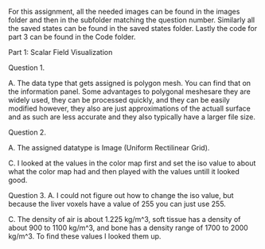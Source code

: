 For this assignment, all the needed images can be found in the images folder and then in the subfolder matching the question number. Similarly all the saved states can be found in the saved states folder. Lastly the code for part 3 can be found in the Code folder.

Part 1: Scalar Field Visualization

Question 1.

A. The data type that gets assigned is polygon mesh. You can find that on the information panel. Some advantages to polygonal meshesare they are widely used, they can be processed quickly, and they can be easily modified however, they also are just approximations of the actuall surface and as such are less accurate and they also typically have a larger file size.

Question 2.

A. The assigned datatype is Image (Uniform Rectilinear Grid).

C. I looked at the values in the color map first and set the iso value to about what the color map had and then played with the values untill it looked good.

Question 3.
A. I could not figure out how to change the iso value, but because the liver voxels have a value of 255 you can just use 255.

C. The density of air is about 1.225 kg/m^3, soft tissue has a density of about 900 to 1100 kg/m^3, and bone has a density range of 1700 to 2000 kg/m^3. To find these values I looked them up.

